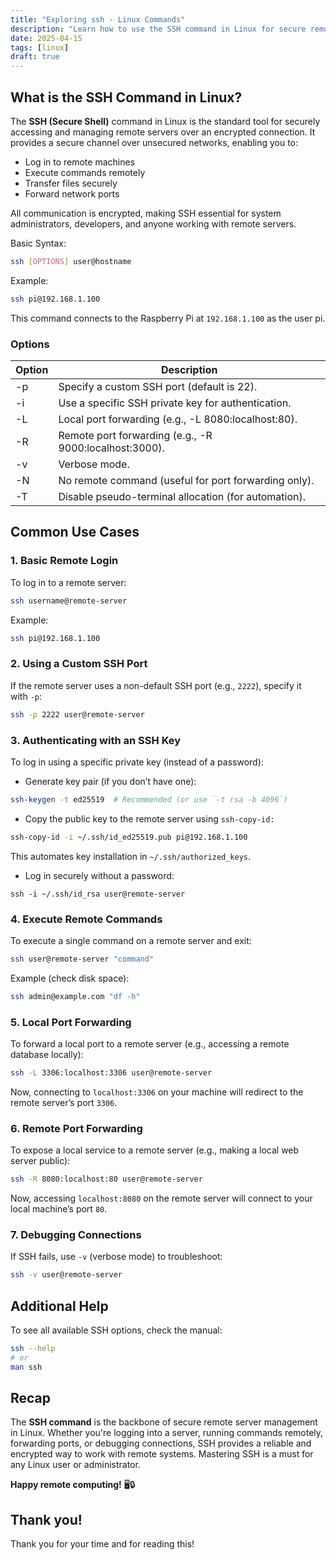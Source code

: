 ```yaml
---
title: "Exploring ssh - Linux Commands"
description: "Learn how to use the SSH command in Linux for secure remote access, port forwarding & key authentication. Essential for sysadmins & developers! 🔐🖥️"
date: 2025-04-15
tags: [linux]
draft: true
---
```


## **What is the SSH Command in Linux?**

The **SSH (Secure Shell)** command in Linux is the standard tool for securely accessing and managing remote servers over an encrypted connection. It provides a secure channel over unsecured networks, enabling you to:

- Log in to remote machines
- Execute commands remotely
- Transfer files securely
- Forward network ports

All communication is encrypted, making SSH essential for system administrators, developers, and anyone working with remote servers.

Basic Syntax:

```bash
ssh [OPTIONS] user@hostname
```

Example:

```bash
ssh pi@192.168.1.100
```

This command connects to the Raspberry Pi at `192.168.1.100` as the user pi.

### Options

| Option | Description |
| --- | --- |
| -p | Specify a custom SSH port (default is 22). |
| -i | Use a specific SSH private key for authentication. |
| -L | Local port forwarding (e.g., -L 8080:localhost:80). |
| -R | Remote port forwarding (e.g., -R 9000:localhost:3000). |
| -v | Verbose mode. |
| -N | No remote command (useful for port forwarding only). |
| -T | Disable pseudo-terminal allocation (for automation). |

## Common Use Cases

### 1. Basic Remote Login

To log in to a remote server:

```bash
ssh username@remote-server
```

Example:

```bash
ssh pi@192.168.1.100
```

### 2. Using a Custom SSH Port

If the remote server uses a non-default SSH port (e.g., `2222`), specify it with `-p`:

```bash
ssh -p 2222 user@remote-server
```

### 3. Authenticating with an SSH Key

To log in using a specific private key (instead of a password):

- Generate key pair (if you don’t have one):

```bash
ssh-keygen -t ed25519  # Recommended (or use `-t rsa -b 4096`)
```

- Copy the public key to the remote server using `ssh-copy-id:`

```bash
ssh-copy-id -i ~/.ssh/id_ed25519.pub pi@192.168.1.100
```

This automates key installation in `~/.ssh/authorized_keys`.

- Log in securely without a password:

```
ssh -i ~/.ssh/id_rsa user@remote-server
```

### 4. Execute Remote Commands

To execute a single command on a remote server and exit:

```bash
ssh user@remote-server "command"
```

Example (check disk space):

```bash
ssh admin@example.com "df -h"
```

### 5. Local Port Forwarding

To forward a local port to a remote server (e.g., accessing a remote database locally):

```bash
ssh -L 3306:localhost:3306 user@remote-server
```

Now, connecting to `localhost:3306` on your machine will redirect to the remote server’s port `3306`.

### 6. Remote Port Forwarding

To expose a local service to a remote server (e.g., making a local web server public):

```bash
ssh -R 8080:localhost:80 user@remote-server
```

Now, accessing `localhost:8080` on the remote server will connect to your local machine’s port `80`.

### 7. Debugging Connections

If SSH fails, use `-v` (verbose mode) to troubleshoot:

```bash
ssh -v user@remote-server
```

## Additional Help

To see all available SSH options, check the manual:

```bash
ssh --help
# or
man ssh
```

## Recap

The **SSH command** is the backbone of secure remote server management in Linux. Whether you're logging into a server, running commands remotely, forwarding ports, or debugging connections, SSH provides a reliable and encrypted way to work with remote systems. Mastering SSH is a must for any Linux user or administrator.

**Happy remote computing!** 🖥️🔒

## Thank you!

Thank you for your time and for reading this!